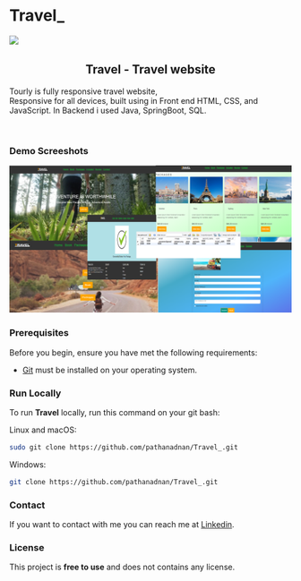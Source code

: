 # Travel_

<img align="centre" src="https://github.com/pathanadnan/Travel/assets/110882495/1aab629f-5d71-4a52-baa0-616781937f02"  />


  <h2 align="center">Travel - Travel website</h2>

  Tourly is fully responsive travel website, <br />Responsive for all devices, built using in Front end HTML, CSS, and JavaScript. 
  In Backend i used Java, SpringBoot, SQL.

 <!-- <a href="https://pathanadnan.github.io/Travel_/"><strong>➥ Live Demo</strong></a>
 -->

</div>

<br />

### Demo Screeshots


![OverView](https://github.com/pathanadnan/Travel_/blob/main/combine.png?raw=true)

### Prerequisites

Before you begin, ensure you have met the following requirements:

* [Git](https://git-scm.com/downloads "Download Git") must be installed on your operating system.

### Run Locally

To run **Travel** locally, run this command on your git bash:

Linux and macOS:

```bash
sudo git clone https://github.com/pathanadnan/Travel_.git
```

Windows:

```bash
git clone https://github.com/pathanadnan/Travel_.git
```

### Contact

If you want to contact with me you can reach me at [Linkedin](https://www.linkedin.com/in/pathan-adnan-salimkhan-47429221b).

### License

This project is **free to use** and does not contains any license.
